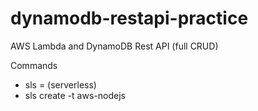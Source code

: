# dynamodb-restapi-practice

AWS Lambda and DynamoDB Rest API (full CRUD)

Commands

- sls = (serverless)
- sls create -t aws-nodejs


